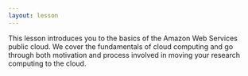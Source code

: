 ```yaml
---
layout: lesson
---
```

This lesson introduces you to the basics of the Amazon Web Services public cloud. 
We cover the fundamentals of cloud computing and go through both motivation and process 
involved in moving your research computing to the cloud. 
